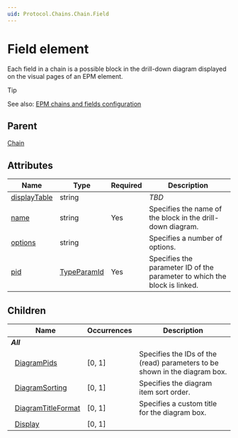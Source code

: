 ```yaml
---
uid: Protocol.Chains.Chain.Field
---
```


# Field element

Each field in a chain is a possible block in the drill-down diagram displayed on the visual pages of an EPM element.

> [!TIP]
> See also: [EPM chains and fields configuration](xref:EPMManagerChainsAndFields)

## Parent

[Chain](xref:Protocol.Chains.Chain)

## Attributes

|Name|Type|Required|Description|
|--- |--- |--- |--- |
|[displayTable](xref:Protocol.Chains.Chain.Field-displayTable)|string||*TBD*|
|[name](xref:Protocol.Chains.Chain.Field-name)|string|Yes|Specifies the name of the block in the drill-down diagram.|
|[options](xref:Protocol.Chains.Chain.Field-options)|string||Specifies a number of options.|
|[pid](xref:Protocol.Chains.Chain.Field-pid)|[TypeParamId](xref:Protocol-TypeParamId)|Yes|Specifies the parameter ID of the parameter to which the block is linked.|

## Children

|Name|Occurrences|Description|
|--- |--- |--- |
|***All***|||
|&nbsp;&nbsp;[DiagramPids](xref:Protocol.Chains.Chain.Field.DiagramPids)|[0, 1]|Specifies the IDs of the (read) parameters to be shown in the diagram box.|
|&nbsp;&nbsp;[DiagramSorting](xref:Protocol.Chains.Chain.Field.DiagramSorting)|[0, 1]|Specifies the diagram item sort order.|
|&nbsp;&nbsp;[DiagramTitleFormat](xref:Protocol.Chains.Chain.Field.DiagramTitleFormat)|[0, 1]|Specifies a custom title for the diagram box.|
|&nbsp;&nbsp;[Display](xref:Protocol.Chains.Chain.Field.Display)|[0, 1]||
